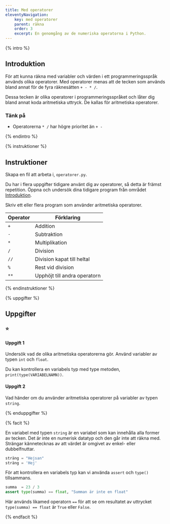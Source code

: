 ```yaml
---
title: Med operatorer
eleventyNavigation:
    key: med operatorer
    parent: räkna
    order: 3
    excerpt: En genomgång av de numeriska operatorna i Python.
---
```


{% intro %}

## Introduktion

För att kunna räkna med variabler och värden i ett programmeringsspråk används olika operatorer.
Med operatorer menas att de tecken som används bland annat för de fyra räknesätten `+ - * /`.

Dessa tecken är olika operatorer i programmeringsspråket och låter dig bland annat koda aritmetiska uttryck. De kallas för aritmetiska operatorer.

### Tänk på

-   Operatorerna `* /` har högre prioritet än `+ -`

{% endintro %}

{% instruktioner %}

## Instruktioner

Skapa en fil att arbeta i, `operatorer.py`.

Du har i flera uppgifter tidigare använt dig av operatorer, så detta är främst repetition. Öppna och undersök dina tidigare program från området [Introduktion](/variabler/introduktion).

Skriv ett eller flera program som använder aritmetiska operatorer.

| Operator | Förklaring                   |
| -------- | ---------------------------- |
| `+`      | Addition                     |
| `-`      | Subtraktion                  |
| `*`      | Multiplikation               |
| `/`      | Division                     |
| `//`     | Division kapat till heltal   |
| `%`      | Rest vid division            |
| `**`     | Upphöjt till andra operatorn |

{% endinstruktioner %}

{% uppgifter %}

## Uppgifter

### ⭐

#### Uppgift 1

Undersök vad de olika aritmetiska operatorerna gör.
Använd variabler av typen `int` och `float`.

Du kan kontrollera en variabels typ med type metoden, `print(type(VARIABELNAMN))`.

#### Uppgift 2

Vad händer om du använder aritmetiska operatorer på variabler av typen `string`.

{% enduppgifter %}

{% facit %}

En variabel med typen `string` är en variabel som kan innehålla alla former av tecken. Det är inte en numerisk datatyp och den går inte att räkna med.
Strängar kännetecknas av att värdet är omgivet av enkel- eller dubbelfnuttar.

```python
sträng = "Hejsan"
sträng = 'Hej'
```

För att kontrollera en variabels typ kan vi använda `assert` och `type()` tillsammans.

```python
summa  = 23 / 3
assert type(summa) == float, "Summan är inte en float"
```

Här används likamed operatorn `==` för att se om resultatet av uttrycket `type(summa) == float` är `True` eller `False`.

{% endfacit %}
